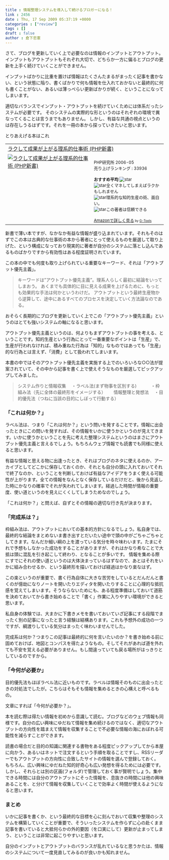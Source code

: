 ```yaml
---
title : 情報整理システムを導入して続けるブロガーになる！
link : 2456
date : Thu, 17 Sep 2009 05:37:19 +0000
categories : ["review"]
tags : []
draft : false
author : 倉下忠憲
---
```


さて、ブログを更新していく上で必要なのは情報のインプットとアウトプット。
インプットもアウトプットもそれぞれ大切で、どちらか一方に偏るとブログの更新を上手く続けていくことができません。

インプットばかりに比重を置けば情報はたくさんたまるがまったく記事を書かない、という状態に陥り、書くばかりで何も情報を仕入れておかないと最終的に何も書くことがない、あるいは薄っぺらい更新ばかりが続く、ということになってしまいます。

適切なバランスでインプット・アウトプットを続けていくためには体系だったシステムが必要です。
そのシステムの実際的な形というのはそれぞれの環境で異なってくることは言うまでもありません。
しかし、有益な共通の視点というのは存在しうるはずです。それを一冊の本から探っていきたいと思います。

とりあえげる本はこれ

<table  border="0" cellpadding="5"><tr><td colspan="2"><a href="http://www.amazon.co.jp/%E3%83%A9%E3%82%AF%E3%81%97%E3%81%A6%E6%88%90%E6%9E%9C%E3%81%8C%E4%B8%8A%E3%81%8C%E3%82%8B%E7%90%86%E7%B3%BB%E7%9A%84%E4%BB%95%E4%BA%8B%E8%A1%93-PHP%E6%96%B0%E6%9B%B8-%E9%8E%8C%E7%94%B0-%E6%B5%A9%E6%AF%85/dp/4569648452%3FSubscriptionId%3D15SMZCTB9V8NGR2TW082%26tag%3Drashita1000-22%26linkCode%3Dxm2%26camp%3D2025%26creative%3D165953%26creativeASIN%3D4569648452" target="_top">ラクして成果が上がる理系的仕事術 (PHP新書)</a><img src='http://www.assoc-amazon.jp/e/ir?t=rashita1000-22&l=ur2&o=9' width='1' height='1' border='0' alt='' /></td></tr><tr><td valign="top"><a href="http://www.amazon.co.jp/%E3%83%A9%E3%82%AF%E3%81%97%E3%81%A6%E6%88%90%E6%9E%9C%E3%81%8C%E4%B8%8A%E3%81%8C%E3%82%8B%E7%90%86%E7%B3%BB%E7%9A%84%E4%BB%95%E4%BA%8B%E8%A1%93-PHP%E6%96%B0%E6%9B%B8-%E9%8E%8C%E7%94%B0-%E6%B5%A9%E6%AF%85/dp/4569648452%3FSubscriptionId%3D15SMZCTB9V8NGR2TW082%26tag%3Drashita1000-22%26linkCode%3Dxm2%26camp%3D2025%26creative%3D165953%26creativeASIN%3D4569648452" target="_top"><img src="http://ecx.images-amazon.com/images/I/41R9X47N75L._SL160_.jpg" border="0" alt="ラクして成果が上がる理系的仕事術 (PHP新書)" /></a></td><td valign="top"><font size="-1"><br />PHP研究所  2006-05<br />売り上げランキング : 33936<br /><br /><strong>おすすめ平均  </strong><img src="http://g-images.amazon.com/images/G/01/detail/stars-4-5.gif" alt="star" /><br /><img src="http://g-images.amazon.com/images/G/01/detail/stars-3-0.gif" alt="star" />全くマネしてしまえばラクかもしれません<br /><img src="http://g-images.amazon.com/images/G/01/detail/stars-5-0.gif" alt="star" />理系的な知的生産の術、面白い。<br /><img src="http://g-images.amazon.com/images/G/01/detail/stars-5-0.gif" alt="star" />この著者は信頼できる<br /><br /><a href="http://www.amazon.co.jp/%E3%83%A9%E3%82%AF%E3%81%97%E3%81%A6%E6%88%90%E6%9E%9C%E3%81%8C%E4%B8%8A%E3%81%8C%E3%82%8B%E7%90%86%E7%B3%BB%E7%9A%84%E4%BB%95%E4%BA%8B%E8%A1%93-PHP%E6%96%B0%E6%9B%B8-%E9%8E%8C%E7%94%B0-%E6%B5%A9%E6%AF%85/dp/4569648452%3FSubscriptionId%3D15SMZCTB9V8NGR2TW082%26tag%3Drashita1000-22%26linkCode%3Dxm2%26camp%3D2025%26creative%3D165953%26creativeASIN%3D4569648452" target="_top">Amazonで詳しく見る</a></font><font size="-2"> by <a href="http://www.goodpic.com/mt/aws/index.html" >G-Tools</a></font></td></tr></table>


新書で薄い本ですが、なかなか有益な情報が盛り込まれています。それもそのはずでこの本は古典的な仕事術の本から著者にとって使えるものを厳選して取り上げた、という構成になっており現実的に著者が自分のシステムに落とし込んであるものばかりですから有効性はある程度証明されています。

この本の中でも何度も取り上げられている重要なキーワード、それは「アウトプット優先主義」。



<blockquote>キーワードは”アウトプット優先主義”。理系人らしく最初に結論をいってしまおう。
あくまでも具体的に目に見える成果を上げるために、もっとも効果的な手法は何かというわけだ。
アウトプットという最終生産物から逆算して、途中にあるすべてのプロセスを決定していく方法論なのである。</blockquote>



おそらく長期的にブログを更新していく上でこの「アウトプット優先主義」というのはとても強いシステムの軸になると思います。

アウトプット優先主義というのは、何よりもまずアウトプットの事を考える、ということです。知的生産という行為にとって一番重要なポイントは「生産」で、生産が行われなければ、積み重ねた行為は「知的」なものではあっても「生産」的な行為とは言えず、「消費」として扱われてしまいます。

本書の中ではそのアウトプット優先主義を実施する上でのいろいろな○○法が提案されていて、その中から記事を書く上で使えそうなものを厳選してピックアップしてみました。

<blockquote>システム作りと情報収集
　・ラベル法(まず物事を区別する)　　
　・枠組み法（先に全体の最終形をイメージする）　　
情報整理と発想法
　・目的優先法（つねに当該の目的にしぼって行動する）</blockquote>

<h3>「これは何か？」</h3>
ラベル法は、つまり「これは何か？」という問いを発することです。情報に出会ったときにこの問いを発すれば、その情報をいかに使うかというのが見えてきます。いかに使うかということを先に考えた整理システムというのはまさにアウトプット優先主義と言えるでしょう。もちろんウェブ情報でも読書でも同様に使えると思います。

有益な情報と思える物に出逢ったとき、それはブログのネタに使えるのか、アーカイブとしてどこかに保存しておくのか、それとも自分の頭に入れておいてそれで終了なのか、ということを判断しておけば有益なアイデアをうまく使える可能性が上がります。全ての情報をなんとなく保存しているだけだと、後から見返した時にかなりの確率でそれが失われてしまいます。経過した時間が情報の重要度、使い道というのを見えにくくしてしまうためなのでしょう。

「これは何か？」と問えば、自ずとその情報の適切な行き先が決まります。

<h3>「完成系は？」</h3>
枠組み法は、アウトプットにおいての基本的方針になるでしょう。私自身では、最終的な結論をまとめないま書き出すとだいたい途中で頭の中がごちゃごちゃとしてきます。なんだか細い綱の上を渡っている気分を時々味わいます。たまにそれで予想もしなかった成功をすることがありますが、それはかなり希なことで大抵は頭に混乱を引き起こして終わり、となることが多いです。
情報を集める際にすでにそれの使い道というのは大体決まっているはずなので、あとはそれをいかに組み合わせるか、という最終形を描いておけば経過はかなり楽なはず。

この楽というのが重要で、書く行為自体に大きな苦労をしているとだんだんと書くのが億劫になりノートを開いたりエディタを開いたりすることに心理的な抵抗感を覚えてしまいます。そうならないためにも、ある程度準備はしておいて道筋を決めておいてから書き始めることで「書く」作業に入りやすい環境ができると思います。

私自身の体験では、大まかに下書きメモを書いておいていざ記事にする段階でまったく別の記事になったと言う経験は結構あります。これも予想外の成功の一つですが、綱渡りしている気分はまったく味わいませんでした。

完成系は何か？つまりこの記事は最終的に何を言いたいのか？を書き始める前に固めておけば、地図とコンパスを得たようなもの。そしてそれがあれば道を外れても不安を覚える必要がありません。もし間違っていても戻る場所がはっきりとしているのですから。

<h3>「今何が必要か」</h3>
目的優先法もほぼラベル法に近いものです。ラベルは情報そのものに出会ったときの対処法でしたが。こちらはそもそも情報を集めるときの心構えと呼べるもの。

文章にすれば「今何が必要か？」。

本を読む際は得たい情報を初めから意識して読む。ブログなどのウェブ情報も同様です。自分の広い興味にゆだねて情報を集め続けるのではなく、適切なアウトプットの方向性を踏まえて情報を収集することで不必要な情報の海におぼれる可能性を減らすことができます。

読書の場合だと目的の知識に関連する書物をある程度ピックアップしてから本屋に向かう、あるいはネットで注文するという手順を取ることですし、RSSリーダーでもアウトプットの方向性に合致したサイトの情報を選んで登録しておく。
もちろん、広い興味にゆだねた知的好奇心も広い発想を得るためには必要です。しかし、それらとは別の区画(フォルダ)で管理しておく事が賢明でしょう。集中できる時間には自分のアウトプットにそった情報を、息抜きの時間には他の興味あることを、と分けて情報を収集していくことで効率よく時間が使えるようになると思います。

<h3>まとめ</h3>
いかに記事を書くか、という最終的な目標を心に刻んでおいて収集や整理のシステムを構築していくことが重要で、そういったシステムを作らずに心の赴くまま記事を書いていると大抵何らかの外的要因（を口実にして）更新が止まってしまう、ということは非常に起こりやすいと思います。

自分のインプットとアウトプットのバランスが乱れているなと思うかたは、情報のシステムについて一度見直してみるのが良いかも知れません。　　
